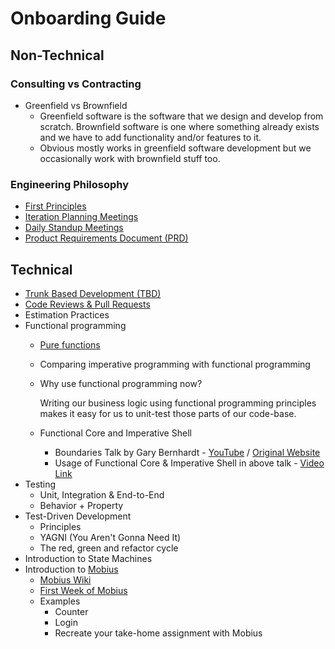 # Onboarding Guide

## Non-Technical

### Consulting vs Contracting

* Greenfield vs Brownfield
  * Greenfield software is the software that we design and develop from scratch. Brownfield software is one where something already exists and we have to add functionality and/or features to it.
  * Obvious mostly works in greenfield software development but we occasionally work with brownfield stuff too.

### Engineering Philosophy

* [First Principles](../first-principles-of-engineering.md)
* [Iteration Planning Meetings](../meetings/iteration-planning-meetings.md)
* [Daily Standup Meetings](../meetings/daily-standup-meetings.md)
* [Product Requirements Document \(PRD\)](../product-requirements-document.md)

## Technical

* [Trunk Based Development \(TBD\)](../release-engineering/trunk-based-development.md)
* [Code Reviews & Pull Requests](../release-engineering/code-reviews-and-pull-requests.md)
* Estimation Practices
* Functional programming
  * [Pure functions](../learning/lessons/001-function-purity.md)
  * Comparing imperative programming with functional programming
  * Why use functional programming now?

    Writing our business logic using functional programming principles makes it easy for us to unit-test those parts of our code-base.

  * Functional Core and Imperative Shell
    * Boundaries Talk by Gary Bernhardt - [YouTube](https://www.youtube.com/watch?v=yTkzNHF6rMs) / [Original Website](https://www.destroyallsoftware.com/talks/boundaries)
    * Usage of Functional Core & Imperative Shell in above talk - [Video Link](https://www.destroyallsoftware.com/screencasts/catalog/functional-core-imperative-shell)
* Testing
  * Unit, Integration & End-to-End
  * Behavior + Property
* Test-Driven Development
  * Principles
  * YAGNI \(You Aren't Gonna Need It\)
  * The red, green and refactor cycle
* Introduction to State Machines
* Introduction to [Mobius](https://github.com/spotify/mobius)
  * [Mobius Wiki](https://github.com/spotify/mobius/wiki)
  * [First Week of Mobius](https://docs.google.com/document/d/1GHOqVAujkPKeKLh8m_teVFszqD8-UcexMwFqczAtaT0)
  * Examples
    * Counter
    * Login
    * Recreate your take-home assignment with Mobius

